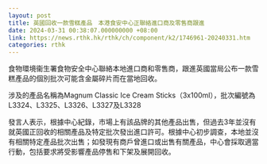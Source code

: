```yaml
---
layout: post
title: 英國回收一款雪糕產品　本港食安中心正聯絡進口商及零售商跟進
date: 2024-03-31 00:38:07.000000000 +08:00
link: https://news.rthk.hk/rthk/ch/component/k2/1746961-20240331.htm
categories: rthk
---
```


食物環境衞生署食物安全中心聯絡本地進口商和零售商，跟進英國當局公布一款雪糕產品的個別批次可能含金屬碎片而在當地回收。

涉及的產品名稱為Magnum Classic Ice Cream Sticks（3x100ml），批次編號為L3324、L3325、L3326、L3327及L3328

發言人表示，根據中心紀錄，市場上有該品牌的其他產品出售，但過去3年並沒有就英國正回收的相關產品及特定批次發出進口許可。根據中心初步調查，本地並沒有相關特定產品批次出售；如發現有商戶曾進口或出售有關產品，中心會採取適當行動，包括要求將受影響產品停售和下架及展開回收。
